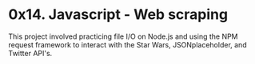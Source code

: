 # 0x14. Javascript - Web scraping
This project involved practicing file I/O on Node.js and using the NPM request framework to interact with the Star Wars, JSONplaceholder, and Twitter API's.